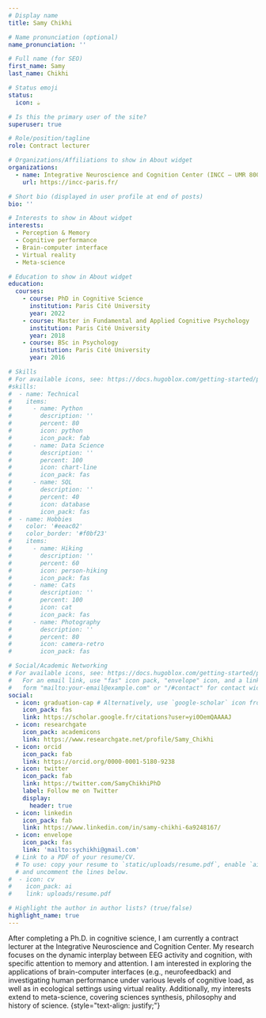 ```yaml
---
# Display name
title: Samy Chikhi

# Name pronunciation (optional)
name_pronunciation: ''

# Full name (for SEO)
first_name: Samy
last_name: Chikhi

# Status emoji
status:
  icon: ☕️

# Is this the primary user of the site?
superuser: true

# Role/position/tagline
role: Contract lecturer

# Organizations/Affiliations to show in About widget
organizations:
  - name: Integrative Neuroscience and Cognition Center (INCC – UMR 8002, CNRS, Université Paris Cité).
    url: https://incc-paris.fr/ 

# Short bio (displayed in user profile at end of posts)
bio: ''

# Interests to show in About widget
interests:
  - Perception & Memory
  - Cognitive performance
  - Brain-computer interface
  - Virtual reality
  - Meta-science

# Education to show in About widget
education:
  courses:
    - course: PhD in Cognitive Science
      institution: Paris Cité University
      year: 2022
    - course: Master in Fundamental and Applied Cognitive Psychology
      institution: Paris Cité University
      year: 2018
    - course: BSc in Psychology
      institution: Paris Cité University
      year: 2016

# Skills
# For available icons, see: https://docs.hugoblox.com/getting-started/page-builder/#icons
#skills:
#  - name: Technical
#    items:
#      - name: Python
#        description: ''
#        percent: 80
#        icon: python
#        icon_pack: fab
#      - name: Data Science
#        description: ''
#        percent: 100
#        icon: chart-line
#        icon_pack: fas
#      - name: SQL
#        description: ''
#        percent: 40
#        icon: database
#        icon_pack: fas
#  - name: Hobbies
#    color: '#eeac02'
#    color_border: '#f0bf23'
#    items:
#      - name: Hiking
#        description: ''
#        percent: 60
#        icon: person-hiking
#        icon_pack: fas
#      - name: Cats
#        description: ''
#        percent: 100
#        icon: cat
#        icon_pack: fas
#      - name: Photography
#        description: ''
#        percent: 80
#        icon: camera-retro
#        icon_pack: fas

# Social/Academic Networking
# For available icons, see: https://docs.hugoblox.com/getting-started/page-builder/#icons
#   For an email link, use "fas" icon pack, "envelope" icon, and a link in the
#   form "mailto:your-email@example.com" or "/#contact" for contact widget.
social:
  - icon: graduation-cap # Alternatively, use `google-scholar` icon from `ai` icon pack
    icon_pack: fas
    link: https://scholar.google.fr/citations?user=yi0OemQAAAAJ 
  - icon: researchgate
    icon_pack: academicons
    link: https://www.researchgate.net/profile/Samy_Chikhi
  - icon: orcid
    icon_pack: fab
    link: https://orcid.org/0000-0001-5180-9238
  - icon: twitter
    icon_pack: fab
    link: https://twitter.com/SamyChikhiPhD 
    label: Follow me on Twitter
    display:
      header: true
  - icon: linkedin
    icon_pack: fab
    link: https://www.linkedin.com/in/samy-chikhi-6a9248167/    
  - icon: envelope
    icon_pack: fas
    link: 'mailto:sychikhi@gmail.com'
  # Link to a PDF of your resume/CV.
  # To use: copy your resume to `static/uploads/resume.pdf`, enable `ai` icons in `params.yaml`,
  # and uncomment the lines below.
#  - icon: cv
#    icon_pack: ai
#    link: uploads/resume.pdf

# Highlight the author in author lists? (true/false)
highlight_name: true
---
```


After completing a Ph.D. in cognitive science, I am currently a contract lecturer at the Integrative Neuroscience and Cognition Center. My research focuses on the dynamic interplay between EEG activity and cognition, with specific attention to memory and attention. I am interested in exploring the applications of brain-computer interfaces (e.g., neurofeedback) and investigating human performance under various levels of cognitive load, as well as in ecological settings using virtual reality. Additionally, my interests extend to meta-science, covering sciences synthesis, philosophy and history of science.
{style="text-align: justify;"}
